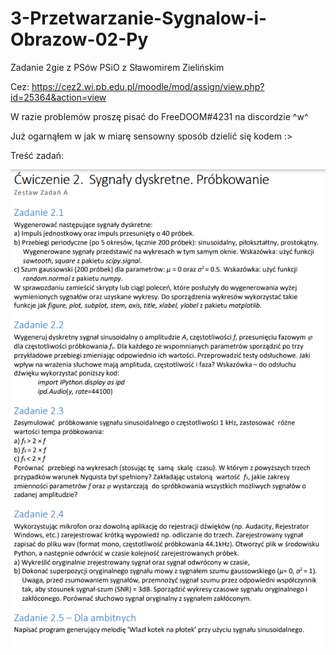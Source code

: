 # 3-Przetwarzanie-Sygnalow-i-Obrazow-02-Py
Zadanie 2gie z PSów PSiO z Sławomirem Zielińskim

Cez: https://cez2.wi.pb.edu.pl/moodle/mod/assign/view.php?id=25364&action=view

W razie problemów proszę pisać do FreeDOOM#4231 na discordzie ^w^

Już ogarnąłem w jak w miarę sensowny sposób dzielić się kodem :>

Treść zadań:

![alt text](Screen.PNG?raw=true)
